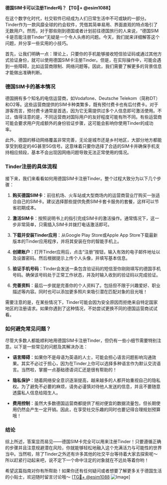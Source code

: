 **德国SIM卡可以注册Tinder吗？【TG💪+ @esim1088】**

在这个数字化时代，社交软件已经成为人们日常生活中不可或缺的一部分。Tinder作为一款风靡全球的约会软件，凭借其简单易用、界面直观的特点吸引了无数用户。然而，对于那些刚到德国或者计划前往德国旅行的人来说，“德国SIM卡是否能注册Tinder”无疑是一个令人头疼的问题。今天，我们就来详细解答这个问题，并分享一些实用的小技巧。

首先，让我们明确一点：理论上，只要你的手机能够接收短信验证码或通过其他方式验证身份，就可以使用德国SIM卡注册Tinder。但是，在实际操作中，可能会遇到一些障碍，比如运营商限制、网络问题等。因此，我们需要了解更多的背景信息才能做出准确判断。

### 德国SIM卡的基本情况

德国拥有多个知名的电信运营商，如Vodafone、Deutsche Telekom（简称DT）和O2等。这些运营商提供的SIM卡种类繁多，既有预付费卡也有后付费卡。对于游客而言，预付费卡通常是首选，因为它无需提供过多个人信息即可激活使用。不过，值得注意的是，不同运营商对国际用户的友好程度可能有所不同。有些运营商可能会要求用户完成额外的身份验证步骤，这可能会影响你使用Tinder的成功率。

此外，德国的移动网络覆盖非常完善，无论是城市还是乡村地区，大部分地方都能享受到稳定的4G甚至5G信号。这意味着只要你选择了合适的SIM卡并确保手机支持相应频段，基本不会出现因网络问题导致无法正常使用的情况。

### Tinder注册的具体流程

接下来，我们来看看如何用德国SIM卡注册Tinder。整个过程大致分为以下几个步骤：

1. **购买德国SIM卡**：前往机场、火车站或大型商场内的运营商营业厅购买一张适合自己的SIM卡。建议选择那些提供免费SIM卡套卡服务的套餐，这样可以节省初期成本。
   
2. **激活SIM卡**：按照说明书上的指引完成SIM卡的激活操作。通常情况下，这一步非常简单，只需插入SIM卡并拨打电话激活即可。

3. **下载并安装Tinder应用**：从Google Play Store或Apple App Store下载最新版本的Tinder应用程序，并将其安装在你的智能手机上。

4. **创建账户**：打开Tinder应用后，点击“注册”按钮，输入有效的电子邮件地址以及设置密码。然后根据提示上传个人头像，并填写基本信息。

5. **验证手机号码**：Tinder会发送一条包含验证码的短信至你刚刚填写的德国手机号码。确保该号码处于正常工作状态，并及时输入收到的验证码以完成验证。

6. **完善资料**：最后一步就是完善你的个人资料了。包括但不限于兴趣爱好、职业描述等内容。同时也可以添加更多照片来吸引潜在匹配对象的目光哦！

需要注意的是，在某些情况下，Tinder可能会因为安全原因而拒绝来自特定国家地区的注册请求。如果你遇到了这种情况，不妨尝试更换不同的德国运营商试试看。

### 如何避免常见问题？

尽管大多数人都能顺利地用德国SIM卡注册Tinder，但仍有一些小细节需要特别注意。以下是一些常见的问题及其解决办法：

- **语言障碍**：如果你不是母语为英语的人士，可能会担心语言问题影响沟通效果。其实不必过于担心，因为在Tinder上你可以选择多种语言作为默认交流语言。当然啦，掌握一点基础德语词汇还是很有帮助的！

- **隐私保护**：随着网络安全意识逐渐提高，越来越多的人都开始重视自己的隐私权。为了避免不必要的麻烦，请务必谨慎对待他人发送的信息，并且不要随意透露私人信息给陌生人。

- **费用控制**：虽然大多数德国运营商都提供了相对便宜的数据流量包，但长期使用仍然会产生一定开销。因此，在享受社交乐趣的同时也要记得合理规划预算哦！

### 结论

综上所述，答案显而易见——德国SIM卡完全可以用来注册Tinder！只要遵循正确的步骤并且注意规避潜在风险，你就能够轻松地融入这个充满活力与可能性的世界当中。当然啦，除了Tinder之外还有许多其他的社交平台等待着大家去探索呢～所以赶紧行动起来吧，说不定下一个命中注定的对象就在不远处等着你哟！

希望这篇指南对你有所帮助！如果你还有任何疑问或者想要了解更多关于德国生活的小贴士，欢迎随时留言讨论哦～ [[TG💪+ @esim1088](https://t.me/s/esim1088) ![Image](https://i.postimg.cc/4NQfJmqS/Snipaste-2025-05-13-00-14-12.png)]